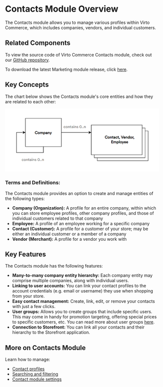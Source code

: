 ﻿# Contacts Module Overview
The Contacts module allows you to manage various profiles within Virto Commerce, which includes companies, vendors, and individual customers.

## Related Components
To view the source code of Virto Commerce Contacts module, check out our [GitHub repository](https://github.com/VirtoCommerce/vc-module-customer).

To download the latest Marketing module release, click [here](https://github.com/VirtoCommerce/vc-module-customer/releases).

## Key Concepts
The chart below shows the Contacts module's core entities and how they are related to each other:

![Contacts module entity chart](media/entity-chart.png)

### Terms and Definitions:

The Contacts module provides an option to create and manage entities of the following types:

+ **Company (Organization):** A profile for an entire company, within which you can store employee profiles, other company profiles, and those of individual customers related to that company
+ **Employee:** A profile of an employee working for a specific company
+ **Contact (Customer):** A profile for a customer of your store; may be either an individual customer or a member of a company
+ **Vendor (Merchant):** A profile for a vendor you work with 
  
## Key Features
The Contacts module has the following features:

+ **Many-to-many company entity hierarchy:** Each company entity may comprise multiple companies, along with individual users.
+ **Linking to user accounts:** You can link your contact profiles to the account credentials (e.g. email or username) they use when shopping from your store.
+ **Easy contact management:** Create, link, edit, or remove your contacts with just a few clicks.
+ **User groups:** Allows you to create groups that include specific users. This may come in handy for promotion targeting, offering special prices to specific customers, etc. You can read more about user groups [here](https://docs.virtocommerce.org/new/user_docs/catalog-personalization/user-groups/).
+ **Connection to Storefront:** You can link all your contacts and their hierarchy to the Storefront application.

## More on Contacts Module
Learn how to manage:

+ [Contact profiles](managing-contacts.md)
+ [Searching and filtering](search.md)
+ [Contact module settings](settings.md)
